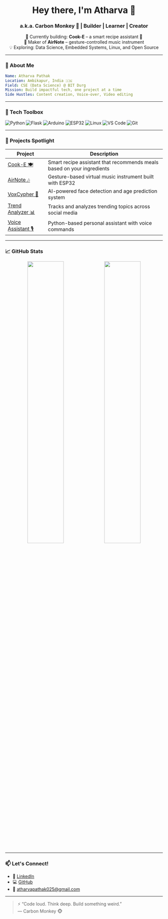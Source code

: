
<h1 align="center">Hey there, I'm Atharva 👋</h1>
<h3 align="center">a.k.a. Carbon Monkey 🐒 | Builder | Learner | Creator</h3>

<p align="center">
  🔭 Currently building: <b>Cook-E</b> – a smart recipe assistant 🍳 <br>
  🎵 Maker of <b>AirNote</b> – gesture-controlled music instrument <br>
  💡 Exploring: Data Science, Embedded Systems, Linux, and Open Source <br>
</p>

---

### 🧠 About Me
```yaml
Name: Atharva Pathak
Location: Ambikapur, India 🇮🇳
Field: CSE (Data Science) @ BIT Durg
Mission: Build impactful tech, one project at a time
Side Hustles: Content creation, Voice-over, Video editing
```

---

### 🔨 Tech Toolbox

![Python](https://img.shields.io/badge/-Python-333?style=flat&logo=python)
![Flask](https://img.shields.io/badge/-Flask-333?style=flat&logo=flask)
![Arduino](https://img.shields.io/badge/-Arduino-333?style=flat&logo=arduino)
![ESP32](https://img.shields.io/badge/-ESP32-333)
![Linux](https://img.shields.io/badge/-Linux-333?style=flat&logo=linux)
![VS Code](https://img.shields.io/badge/-VS%20Code-333?style=flat&logo=visual-studio-code)
![Git](https://img.shields.io/badge/-Git-333?style=flat&logo=git)

---

### 🚀 Projects Spotlight

| Project | Description |
|--------|-------------|
| [Cook-E 🍽️](https://github.com/monkeybuilds/Cook-E) | Smart recipe assistant that recommends meals based on your ingredients |
| [AirNote 🎶](https://github.com/monkeybuilds/AirNote-Instrument) | Gesture-based virtual music instrument built with ESP32 |
| [VoxCypher 🧠](#) | AI-powered face detection and age prediction system |
| [Trend Analyzer 📊](#) | Tracks and analyzes trending topics across social media |
| [Voice Assistant 🎙️](#) | Python-based personal assistant with voice commands |

---

### 📈 GitHub Stats

<p align="center">
  <img width="48%" src="https://github-readme-stats.vercel.app/api?username=monkeybuilds&show_icons=true&theme=radical" />
  <img width="48%" src="https://github-readme-stats.vercel.app/api/top-langs/?username=monkeybuilds&layout=compact&theme=radical" />
</p>

---

### 📫 Let's Connect!

- 💼 [LinkedIn](https://linkedin.com/in/atharvpathak)
- 💻 [GitHub](https://github.com/monkeybuilds)
- 📧 atharvapathak025@gmail.com

---

> ⚡ “Code loud. Think deep. Build something weird.”  
> — Carbon Monkey 🐵
